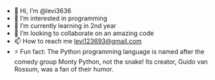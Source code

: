- 👋 Hi, I’m @levi3636
- 👀 I’m interested in programming
- 🌱 I’m currently learning in 2nd year
- 💞️ I’m looking to collaborate on an amazing code
- 📫 How to reach me levi123693@gmail.com
- ⚡ Fun fact: The Python programming language is named after the comedy group Monty Python, not the snake! Its creator, Guido van Rossum, was a fan of their humor.



<!---
levi3636/levi3636 is a ✨ special ✨ repository because its `README.md` (this file) appears on your GitHub profile.
You can click the Preview link to take a look at your changes.
--->
